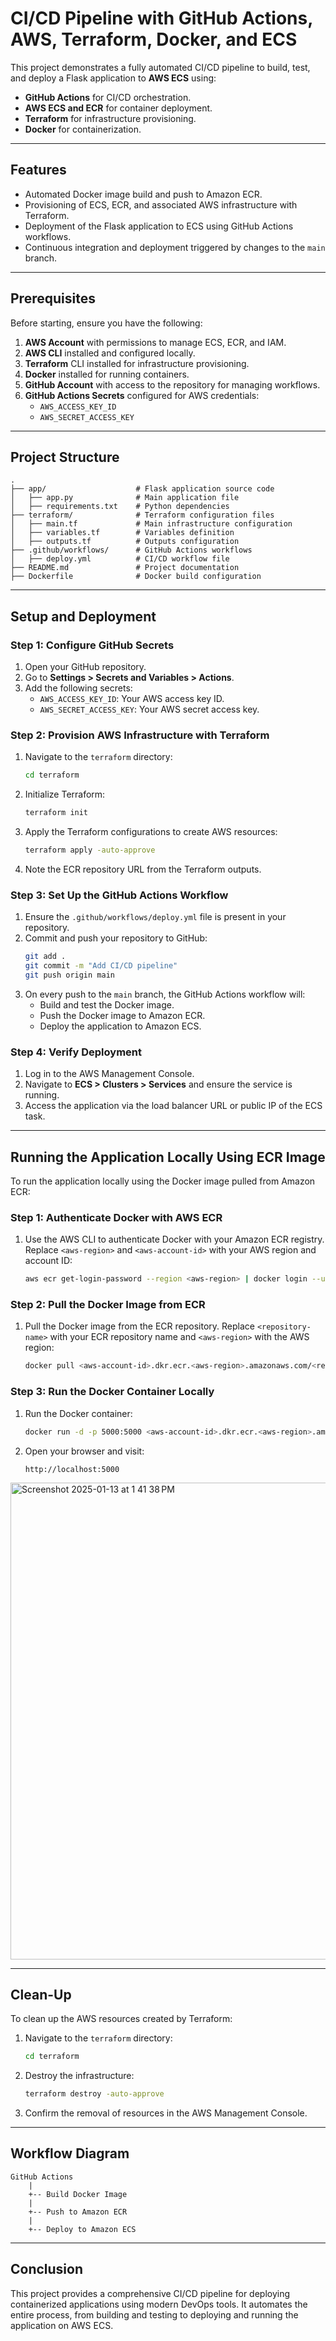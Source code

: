 # CI/CD Pipeline with GitHub Actions, AWS, Terraform, Docker, and ECS

This project demonstrates a fully automated CI/CD pipeline to build, test, and deploy a Flask application to **AWS ECS** using:

- **GitHub Actions** for CI/CD orchestration.
- **AWS ECS and ECR** for container deployment.
- **Terraform** for infrastructure provisioning.
- **Docker** for containerization.

---

## Features

- Automated Docker image build and push to Amazon ECR.
- Provisioning of ECS, ECR, and associated AWS infrastructure with Terraform.
- Deployment of the Flask application to ECS using GitHub Actions workflows.
- Continuous integration and deployment triggered by changes to the `main` branch.

---

## Prerequisites

Before starting, ensure you have the following:

1. **AWS Account** with permissions to manage ECS, ECR, and IAM.
2. **AWS CLI** installed and configured locally.
3. **Terraform** CLI installed for infrastructure provisioning.
4. **Docker** installed for running containers.
5. **GitHub Account** with access to the repository for managing workflows.
6. **GitHub Actions Secrets** configured for AWS credentials:
   - `AWS_ACCESS_KEY_ID`
   - `AWS_SECRET_ACCESS_KEY`

---

## Project Structure
```
.
├── app/                    # Flask application source code
│   ├── app.py              # Main application file
│   ├── requirements.txt    # Python dependencies
├── terraform/              # Terraform configuration files
│   ├── main.tf             # Main infrastructure configuration
│   ├── variables.tf        # Variables definition
│   ├── outputs.tf          # Outputs configuration
├── .github/workflows/      # GitHub Actions workflows
│   ├── deploy.yml          # CI/CD workflow file
├── README.md               # Project documentation
├── Dockerfile              # Docker build configuration
```

---

## Setup and Deployment

### Step 1: Configure GitHub Secrets

1. Open your GitHub repository.
2. Go to **Settings > Secrets and Variables > Actions**.
3. Add the following secrets:
   - `AWS_ACCESS_KEY_ID`: Your AWS access key ID.
   - `AWS_SECRET_ACCESS_KEY`: Your AWS secret access key.

### Step 2: Provision AWS Infrastructure with Terraform

1. Navigate to the `terraform` directory:
   ```bash
   cd terraform
   ```
2. Initialize Terraform:
   ```bash
   terraform init
   ```
3. Apply the Terraform configurations to create AWS resources:
   ```bash
   terraform apply -auto-approve
   ```
4. Note the ECR repository URL from the Terraform outputs.

### Step 3: Set Up the GitHub Actions Workflow

1. Ensure the `.github/workflows/deploy.yml` file is present in your repository.
2. Commit and push your repository to GitHub:
   ```bash
   git add .
   git commit -m "Add CI/CD pipeline"
   git push origin main
   ```
3. On every push to the `main` branch, the GitHub Actions workflow will:
   - Build and test the Docker image.
   - Push the Docker image to Amazon ECR.
   - Deploy the application to Amazon ECS.

### Step 4: Verify Deployment

1. Log in to the AWS Management Console.
2. Navigate to **ECS > Clusters > Services** and ensure the service is running.
3. Access the application via the load balancer URL or public IP of the ECS task.

---

## Running the Application Locally Using ECR Image

To run the application locally using the Docker image pulled from Amazon ECR:

### Step 1: Authenticate Docker with AWS ECR

1. Use the AWS CLI to authenticate Docker with your Amazon ECR registry. Replace `<aws-region>` and `<aws-account-id>` with your AWS region and account ID:
   ```bash
   aws ecr get-login-password --region <aws-region> | docker login --username AWS --password-stdin <aws-account-id>.dkr.ecr.<aws-region>.amazonaws.com
   ```

### Step 2: Pull the Docker Image from ECR

1. Pull the Docker image from the ECR repository. Replace `<repository-name>` with your ECR repository name and `<aws-region>` with the AWS region:
   ```bash
   docker pull <aws-account-id>.dkr.ecr.<aws-region>.amazonaws.com/<repository-name>:latest
   ```

### Step 3: Run the Docker Container Locally

1. Run the Docker container:
   ```bash
   docker run -d -p 5000:5000 <aws-account-id>.dkr.ecr.<aws-region>.amazonaws.com/<repository-name>:latest
   ```

2. Open your browser and visit:
   ```
   http://localhost:5000
   ```

<img width="763" alt="Screenshot 2025-01-13 at 1 41 38 PM" src="https://github.com/user-attachments/assets/acb8cde5-67f3-4dcf-822e-5c1ed580c158" />

---

## Clean-Up

To clean up the AWS resources created by Terraform:

1. Navigate to the `terraform` directory:
   ```bash
   cd terraform
   ```
2. Destroy the infrastructure:
   ```bash
   terraform destroy -auto-approve
   ```
3. Confirm the removal of resources in the AWS Management Console.

---

## Workflow Diagram

```plaintext
GitHub Actions
    |
    +-- Build Docker Image
    |
    +-- Push to Amazon ECR
    |
    +-- Deploy to Amazon ECS
```

---

## Conclusion

This project provides a comprehensive CI/CD pipeline for deploying containerized applications using modern DevOps tools. It automates the entire process, from building and testing to deploying and running the application on AWS ECS.
